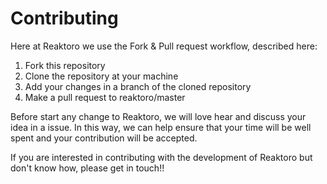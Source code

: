 Contributing
============

Here at Reaktoro we use the Fork & Pull request workflow, described here:

1. Fork this repository
2. Clone the repository at your machine
3. Add your changes in a branch of the cloned repository
4. Make a pull request to reaktoro/master 

Before start any change to Reaktoro, we will love hear and discuss your idea in a issue. In this way, we can help ensure that your time will be well spent and your contribution will be accepted.

If you are interested in contributing with the development of Reaktoro but don't know how, please get in touch!!